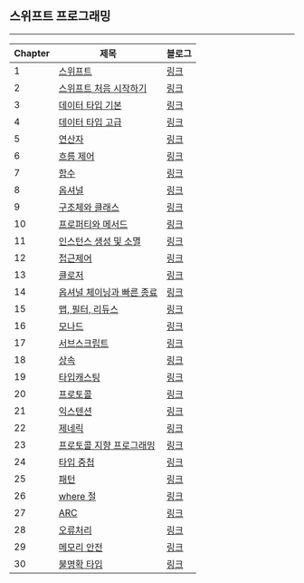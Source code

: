 ## 스위프트 프로그래밍

------



| Chapter | 제목                                                         | 블로그                                                  |
| ------- | ------------------------------------------------------------ | ------------------------------------------------------- |
| 1       | [스위프트](https://github.com/One-Two-Min/WD26-Tech/blob/main/SWIFT/Basic/01%EC%9E%A5%20-%20%EC%8A%A4%EC%9C%84%ED%94%84%ED%8A%B8.md) | [링크](https://one10004.tistory.com/31?category=937499) |
| 2       | [스위프트 처음 시작하기](https://github.com/One-Two-Min/WD26-Tech/blob/main/SWIFT/Basic/02%EC%9E%A5%20-%20%EC%8A%A4%EC%9C%84%ED%94%84%ED%8A%B8%20%EC%B2%98%EC%9D%8C%20%EC%8B%9C%EC%9E%91%ED%95%98%EA%B8%B0.md) | [링크](https://one10004.tistory.com/32?category=937499) |
| 3       | [데이터 타입 기본](https://github.com/One-Two-Min/WD26-Tech/blob/main/SWIFT/Basic/03%EC%9E%A5%20-%20%EB%8D%B0%EC%9D%B4%ED%84%B0%20%ED%83%80%EC%9E%85%20%EA%B8%B0%EB%B3%B8.md) | [링크](https://one10004.tistory.com/33?category=937499) |
| 4       | [데이터 타입 고급](https://github.com/One-Two-Min/WD26-Tech/blob/main/SWIFT/Basic/04%EC%9E%A5%20-%20%EB%8D%B0%EC%9D%B4%ED%84%B0%20%ED%83%80%EC%9E%85%20%EA%B3%A0%EA%B8%89.md) | [링크](https://one10004.tistory.com/34?category=937499) |
| 5       | [연산자](https://github.com/One-Two-Min/WD26-Tech/blob/main/SWIFT/Basic/05%EC%9E%A5%20-%20%EC%97%B0%EC%82%B0%EC%9E%90.md) | [링크](https://one10004.tistory.com/35?category=937499) |
| 6       | [흐름 제어](https://github.com/One-Two-Min/WD26-Tech/blob/main/SWIFT/Basic/06%EC%9E%A5%20-%20%ED%9D%90%EB%A6%84%EC%A0%9C%EC%96%B4.md) | [링크](https://one10004.tistory.com/36?category=937499) |
| 7       | [함수](https://github.com/One-Two-Min/WD26-Tech/blob/main/SWIFT/Basic/07%EC%9E%A5%20-%20%ED%95%A8%EC%88%98.md) | [링크](https://one10004.tistory.com/37?category=937499) |
| 8       | [옵셔널](https://github.com/One-Two-Min/WD26-Tech/blob/main/SWIFT/Basic/08%EC%9E%A5%20-%20%EC%98%B5%EC%85%94%EB%84%90.md) | [링크](https://one10004.tistory.com/38?category=937499) |
| 9       | [구조체와 클래스](https://github.com/One-Two-Min/WD26-Tech/blob/main/SWIFT/Basic/09%EC%9E%A5%20-%20%EA%B5%AC%EC%A1%B0%EC%B2%B4%EC%99%80%20%ED%81%B4%EB%9E%98%EC%8A%A4.md) | [링크](https://one10004.tistory.com/39?category=937499) |
| 10      | [프로퍼티와 메서드](https://github.com/One-Two-Min/WD26-Tech/blob/main/SWIFT/Basic/10%EC%9E%A5%20-%20%ED%94%84%EB%A1%9C%ED%8D%BC%ED%8B%B0%EC%99%80%20%EB%A9%94%EC%84%9C%EB%93%9C.md) | [링크](https://one10004.tistory.com/40?category=937499) |
| 11      | [인스턴스 생성 및 소멸](https://github.com/One-Two-Min/WD26-Tech/blob/main/SWIFT/Basic/11%EC%9E%A5%20-%20%EC%9D%B8%EC%8A%A4%ED%84%B4%EC%8A%A4%20%EC%83%9D%EC%84%B1%20%EB%B0%8F%20%EC%86%8C%EB%A9%B8.md) | [링크](https://one10004.tistory.com/41?category=937499) |
| 12      | [접근제어](https://github.com/One-Two-Min/WD26-Tech/blob/main/SWIFT/Basic/12%EC%9E%A5%20-%20%EC%A0%91%EA%B7%BC%EC%A0%9C%EC%96%B4.md) | [링크](https://one10004.tistory.com/42?category=937499) |
| 13      | [클로저](https://github.com/One-Two-Min/WD26-Tech/blob/main/SWIFT/Basic/13%EC%9E%A5%20-%20%ED%81%B4%EB%A1%9C%EC%A0%80.md) | [링크](https://one10004.tistory.com/43)                 |
| 14      | [옵셔널 체이닝과 빠른 종료](https://github.com/One-Two-Min/WD26-Tech/blob/main/SWIFT/Basic/14%EC%9E%A5%20-%20%EC%98%B5%EC%85%94%EB%84%90%20%EC%B2%B4%EC%9D%B4%EB%8B%9D%EA%B3%BC%20%EB%B9%A0%EB%A5%B8%20%EC%A2%85%EB%A3%8C.md) | [링크](https://one10004.tistory.com/44?category=937499) |
| 15      | [맵, 필터, 리듀스](https://github.com/One-Two-Min/WD26-Tech/blob/main/SWIFT/Basic/15%EC%9E%A5%20-%20%EB%A7%B5%2C%20%ED%95%84%ED%84%B0%2C%20%EB%A6%AC%EB%93%80%EC%8A%A4.md) | [링크](https://one10004.tistory.com/45?category=937499) |
| 16      | [모나드](https://github.com/One-Two-Min/WD26-Tech/blob/main/SWIFT/Basic/16%EC%9E%A5%20-%20%EB%AA%A8%EB%82%98%EB%93%9C.md) | [링크](https://one10004.tistory.com/46)                 |
| 17      | [서브스크립트](https://github.com/One-Two-Min/WD26-Tech/blob/main/SWIFT/Basic/17%EC%9E%A5%20-%20%EC%84%9C%EB%B8%8C%EC%8A%A4%ED%81%AC%EB%A6%BD%ED%8A%B8.md) | [링크](https://one10004.tistory.com/47?category=937499) |
| 18      | [상속](https://github.com/One-Two-Min/WD26-Tech/blob/main/SWIFT/Basic/18%EC%9E%A5%20-%20%EC%83%81%EC%86%8D.md) | [링크](https://one10004.tistory.com/48?category=937499) |
| 19      | [타입캐스팅](https://github.com/One-Two-Min/WD26-Tech/blob/main/SWIFT/Basic/19%EC%9E%A5%20-%20%ED%83%80%EC%9E%85%EC%BA%90%EC%8A%A4%ED%8C%85.md) | [링크](https://one10004.tistory.com/56)                 |
| 20      | [프로토콜](https://github.com/One-Two-Min/WD26-Tech/blob/main/SWIFT/Basic/20%EC%9E%A5%20-%20%ED%94%84%EB%A1%9C%ED%86%A0%EC%BD%9C.md) | [링크](https://one10004.tistory.com/57)                 |
| 21      | [익스텐션](https://github.com/One-Two-Min/WD26-Tech/blob/main/SWIFT/Basic/21%EC%9E%A5%20-%20%EC%9D%B5%EC%8A%A4%ED%85%90%EC%85%98.md) | [링크](https://one10004.tistory.com/58)                 |
| 22      | [제네릭](https://github.com/One-Two-Min/WD26-Tech/blob/main/SWIFT/Basic/22%EC%9E%A5%20-%20%EC%A0%9C%EB%84%A4%EB%A6%AD.md) | [링크](https://one10004.tistory.com/61)                 |
| 23      | [프로토콜 지향 프로그래밍](https://github.com/One-Two-Min/WD26-Tech/blob/main/SWIFT/Basic/23%EC%9E%A5%20-%20%ED%94%84%EB%A1%9C%ED%86%A0%EC%BD%9C%20%EC%A7%80%ED%96%A5%20%ED%94%84%EB%A1%9C%EA%B7%B8%EB%9E%98%EB%B0%8D.md) | [링크](https://one10004.tistory.com/62?category=937499) |
| 24      | [타입 중첩](https://github.com/One-Two-Min/WD26-Tech/blob/main/SWIFT/Basic/24%EC%9E%A5%20-%20%ED%83%80%EC%9E%85%20%EC%A4%91%EC%B2%A9.md) | [링크](https://one10004.tistory.com/63?category=937499) |
| 25      | [패턴](https://github.com/One-Two-Min/WD26-Tech/blob/main/SWIFT/Basic/25%EC%9E%A5%20-%20%ED%8C%A8%ED%84%B4.md) | [링크](https://one10004.tistory.com/74?category=937499) |
| 26      | [where 절](https://github.com/One-Two-Min/WD26-Tech/blob/main/SWIFT/Basic/26%EC%9E%A5%20-%20where%20%EC%A0%88.md) | [링크](https://one10004.tistory.com/75?category=937499) |
| 27      | [ARC](https://github.com/One-Two-Min/WD26-Tech/blob/main/SWIFT/Basic/27%EC%9E%A5%20-%20ARC.md) | [링크](https://one10004.tistory.com/76?category=937499) |
| 28      | [오류처리](https://github.com/One-Two-Min/WD26-Tech/blob/main/SWIFT/Basic/28%EC%9E%A5%20-%20%EC%98%A4%EB%A5%98%EC%B2%98%EB%A6%AC.md) | [링크](https://one10004.tistory.com/77?category=937499) |
| 29      | [메모리 안전](https://github.com/One-Two-Min/WD26-Tech/blob/main/SWIFT/Basic/29%EC%9E%A5%20-%20%EB%A9%94%EB%AA%A8%EB%A6%AC%20%EC%95%88%EC%A0%84.md) | [링크](https://one10004.tistory.com/78?category=937499) |
| 30      | [불명확 타입](https://github.com/One-Two-Min/WD26-Tech/blob/main/SWIFT/Basic/30%EC%9E%A5%20-%20%EB%B6%88%EB%AA%85%ED%99%95%20%ED%83%80%EC%9E%85.md) | [링크](https://one10004.tistory.com/79)                 |

